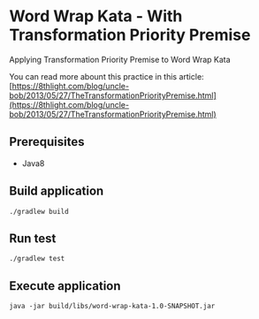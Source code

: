 # Word Wrap Kata - With Transformation Priority Premise
Applying Transformation Priority Premise to Word Wrap Kata

You can read more abount this practice in this article: [https://8thlight.com/blog/uncle-bob/2013/05/27/TheTransformationPriorityPremise.html](https://8thlight.com/blog/uncle-bob/2013/05/27/TheTransformationPriorityPremise.html)


## Prerequisites
- Java8

## Build application
```
./gradlew build
```

## Run test
```
./gradlew test
```

## Execute application
```
java -jar build/libs/word-wrap-kata-1.0-SNAPSHOT.jar
```